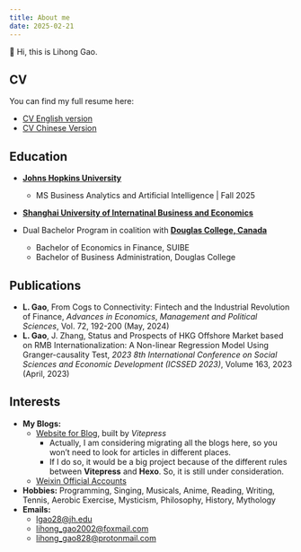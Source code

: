 ```yaml
---
title: About me
date: 2025-02-21
---
```


👋 ​Hi, this is Lihong Gao.

## CV
You can find my full resume here:
- [CV English version](/_posts/files/英文简历_GaoLihong-0615.pdf)
- [CV Chinese Version](/_posts/files/中文简历_高里鸿-0615.pdf)

## Education
- **[Johns Hopkins University](https://www.jhu.edu/)**
  - MS Business Analytics and Artificial Intelligence | Fall 2025

- **[Shanghai University of Internatinal Business and Economics](https://www.suibe.edu.cn/)**
- Dual Bachelor Program in coalition with **[Douglas College, Canada](https://www.douglascollege.ca/)**
  - Bachelor of Economics in Finance, SUIBE
  - Bachelor of Business Administration, Douglas College 


## Publications
- **L. Gao**, From Cogs to Connectivity: Fintech and the Industrial Revolution of Finance, *Advances in Economics*, *Management and Political Sciences*, Vol. 72, 192-200 (May, 2024) 
- **L. Gao**, J. Zhang, Status and Prospects of HKG Offshore Market based on RMB Internationalization: A Non-linear Regression Model Using Granger-causality Test, *2023 8th International Conference on Social Sciences and Economic Development (ICSSED 2023)*, Volume 163, 2023 (April, 2023) 


## Interests
- **My Blogs:**
  - [Website for Blog](https://epiphany-leon.github.io/MyBlog/), built by *Vitepress* 
    - Actually, I am considering migrating all the blogs here, so you won’t need to look for articles in different places.
    - If I do so, it would be a big project because of the different rules between **Vitepress** and **Hexo**. So, it is still under consideration.
  - [Weixin Official Accounts](https://mp.weixin.qq.com/mp/homepage?__biz=MzkxNjMxODc3Nw==&hid=1&sn=29646593c02cb16fe5b7f61b9180fb49&scene=18#wechat_redirect) 
- **Hobbies:** Programming, Singing, Musicals, Anime, Reading, Writing, Tennis, Aerobic Exercise, Mysticism, Philosophy, History, Mythology
- **Emails:** 
  - lgao28@jh.edu
  - lihong_gao2002@foxmail.com
  - lihong_gao828@protonmail.com
